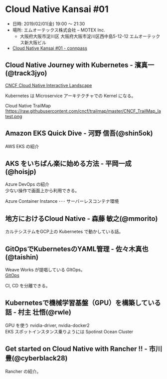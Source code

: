 Cloud Native Kansai #01
=======================

* 日時: 2019/02/01(金) 19:00 〜 21:30
* 場所: エムオーテックス株式会社 – MOTEX Inc.
    - 大阪府大阪市淀川区 大阪府大阪市淀川区西中島5-12-12 エムオーテックス新大阪ビル
* [Cloud Native Kansai \#01 \- connpass](https://cnjp.connpass.com/event/111646/)


## Cloud Native Journey with Kubernetes - 濱真一(@track3jyo)
[CNCF Cloud Native Interactive Landscape](https://landscape.cncf.io/)

Kubernetes は Microservice アーキテクチャでの Kernel になる。

Cloud Native TrailMap
[!https://raw\.githubusercontent\.com/cncf/trailmap/master/CNCF\_TrailMap\_latest\.png](https://raw.githubusercontent.com/cncf/trailmap/master/CNCF_TrailMap_latest.png)


## Amazon EKS Quick Dive - 河野 信吾(@shin5ok)
AWS EKS の紹介

## AKS をいちばん楽に始める方法 - 平岡一成(@hoisjp)
Azure DevOps の紹介  
少ない操作で画面上から利用できる。

Azure Container Instance ･･･ サーバーレスコンテナ環境

## 地方におけるCloud Native - 森藤 敏之(@mmorito)
カルテシステムをGCP上の Kubernetes で動かしている話。

## GitOpsでKubernetesのYAML管理 - 佐々木真也(@taishin)

Weave Works が提唱している GItOps。  
[GitOps](https://www.weave.works/technologies/gitops/)

CI, CD を分離できる。

## Kubernetesで機械学習基盤（GPU）を構築している話 - 村主 壮悟(@rwle)
GPU を使う nvidia-driver, nvidia-docker2  
EKS スポットインスタンス乗りようには Spotinst Ocean Cluster

## Get started on Cloud Native with Rancher !! - 市川 豊(@cyberblack28)
Rancher の紹介。
